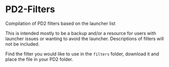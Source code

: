 # PD2-Filters
 Compilation of PD2 filters based on the launcher list

 This is intended mostly to be a backup and/or a resource for users with launcher issues or wanting to avoid the launcher.
 Descriptions of filters will not be included.

 Find the filter you would like to use in the `filters` folder, download it and place the file in your PD2 folder.
